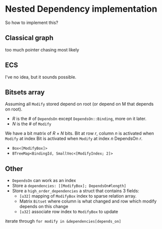 # Nested Dependency implementation

So how to implement this?

## Classical graph

too much pointer chasing most likely

## ECS

I've no idea, but it sounds possible.

## Bitsets array

Assuming all `Modify` stored depend on root (or depend on M that depends on root).

- _R_ is the # of `DependsOn` except `DependsOn::Binding`, more on it later.
- _N_ is the # of `Modify`

We have a bit matrix of _R_ × _N_ bits.
Bit at row _r_, column _n_ is activated when `Modify` at index
Bit is activated when `Modify` at index _n_ DependsOn _r_.

- `Box<[ModifyBox]>`
- `BTreeMap<BindingId, SmallVec<[ModifyIndex; 2]>`


## Other

- `DependsOn` can work as an index
- Store a `dependencies: [[ModifyBox]; DependsOn#length]`
- Store a `high_order_dependencies` a struct that contains 3 fields:
  - `[u32]` mapping of `ModifyBox` index to sparse relation array.
  - Matrix `Bitset` where column is what changed and row which modify depends
    on this change
  - `[u32]` associate row index to `ModifyBox` to update

iterate through `for modify in &dependencies[depends_on]` 

